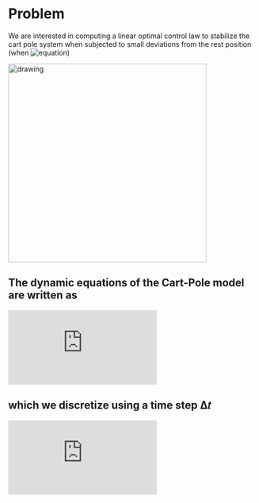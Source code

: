 # Problem
We are interested in computing a linear optimal control law to stabilize the cart pole system when subjected to small
deviations from the rest position (when ![equation](https://latex.codecogs.com/svg.latex?x&space;=&space;0,&space;v&space;=&space;0,&space;\theta&space;=&space;\pi,&space;\omega&space;=&space;0))

<img src="https://danielpiedrahita.files.wordpress.com/2017/02/cart-pole.png" alt="drawing" width="400"/>

## The dynamic equations of the Cart-Pole model are written as

![equation](https://latex.codecogs.com/svg.latex?%5Cbegin%7Barray%7D%7Brcl%7D%20%5Cdot%7Bx%7D%20%26%3D%26%20v%20%5C%5C%20%5Cdot%7Bv%7D%20%26%3D%26%20%5Cfrac%7Bf%20&plus;%20m_p%20%5Csin%5Ctheta%20%28l%20%5Comega%5E2%20&plus;%20g%20%5Ccos%20%5Ctheta%29%7D%7Bm_c%20&plus;%20m_p%20%5Csin%5E2%20%5Ctheta%7D%20%5C%5C%20%5Cdot%7B%5Ctheta%7D%20%26%3D%26%20%5Comega%5C%5C%20%5Cdot%7B%5Comega%7D%20%26%3D%26%20%5Cfrac%7B-f%5Ccos%5Ctheta%20-m_p%20l%20%5Comega%5E2%20%5Ccos%5Ctheta%5Csin%5Ctheta%20-%20%28m_c%20&plus;%20m_p%29g%20%5Csin%5Ctheta%7D%7Bl%28m_c%20&plus;%20m_p%20%5Csin%5E2%20%5Ctheta%29%7D%20%5Cend%7Barray%7D)

## which we discretize using a time step Δ𝑡

![equation](https://latex.codecogs.com/svg.latex?%24%24%20%5Cbegin%7Barray%7D%7Brcl%7D%20x_%7Bn&plus;1%7D%20%26%3D%26%20x_n%20&plus;%20%5CDelta%20t%5Ccdot%20v_n%20%5C%5C%20v_%7Bn&plus;1%7D%20%26%3D%26%20v_n%20&plus;%20%5CDelta%20t%20%5Ccdot%20%5Cleft%28%20%5Cfrac%7Bf_n%20&plus;%20m_p%20%5Csin%5Ctheta_n%20%28l%20%5Comega_n%5E2%20&plus;%20g%20%5Ccos%20%5Ctheta_n%29%7D%7Bm_c%20&plus;%20m_p%20%5Csin%5E2%20%5Ctheta_n%7D%20%5Cright%29%5C%5C%20%5Ctheta_%7Bn&plus;1%7D%20%26%3D%26%20%5Ctheta_n%20&plus;%20%5CDelta%20t%20%5Ccdot%20%5Comega_n%20%5C%5C%20%5Comega_%7Bn&plus;1%7D%20%26%3D%26%20%5Comega_n%20&plus;%20%5CDelta%20t%20%5Ccdot%20%5Cleft%28%20%5Cfrac%7B-f_n%5Ccos%5Ctheta_n%20-m_p%20l%20%5Comega_n%5E2%20%5Ccos%5Ctheta_n%5Csin%5Ctheta_n%20-%20%28m_c%20&plus;%20m_p%29g%20%5Csin%5Ctheta_n%7D%7Bl%28m_c%20&plus;%20m_p%20%5Csin%5E2%20%5Ctheta_n%29%7D%5Cright%29%20%5Cend%7Barray%7D%24%24)

